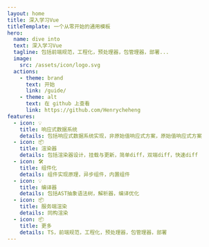 ```yaml
---
layout: home
title: 深入学习Vue
titleTemplate: 一个从零开始的通用模板
hero:
  name: dive into
  text: 深入学习Vue
  tagline: 包括前端规范，工程化，预处理器，包管理器，部署...
  image:
    src: /assets/icon/logo.svg
  actions:
    - theme: brand
      text: 开始
      link: /guide/
    - theme: alt
      text: 在 github 上查看
      link: https://github.com/Henrycheheng
features:
  - icon: 💡
    title: 响应式数据系统
    details: 包括响应式数据系统实现，非原始值响应式方案，原始值响应式方案
  - icon: 📦
    title: 渲染器
    details: 包括渲染器设计，挂载与更新，简单diff，双端diff，快速diff
  - icon: 🛠️
    title: 组件化
    details: 组件实现原理，异步组件，内置组件
  - icon: 💡
    title: 编译器
    details: 包括AST抽象语法树，解析器，编译优化
  - icon: 📦
    title: 服务端渲染
    details: 同构渲染
  - icon: 📦
    title: 更多
    details: TS，前端规范，工程化，预处理器，包管理器，部署
---
```

